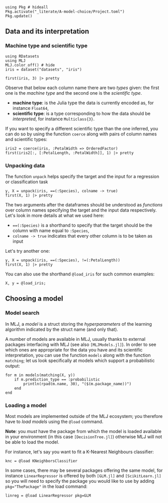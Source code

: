 <!--This file was generated, do not modify it.-->
```julia:ex1
using Pkg # hideall
Pkg.activate("_literate/A-model-choice/Project.toml")
Pkg.update()
```

[MLJ.jl]: https://github.com/alan-turing-institute/MLJ.jl
[RDatasets.jl]: https://github.com/JuliaStats/RDatasets.jl
[MLJModels.jl]: https://github.com/alan-turing-institute/MLJModels.jl
[DecisionTree.jl]: https://github.com/bensadeghi/DecisionTree.jl
[NearestNeighbors.jl]: https://github.com/KristofferC/NearestNeighbors.jl
[GLM.jl]: https://github.com/JuliaStats/GLM.jl
[ScikitLearn.jl]: https://github.com/cstjean/ScikitLearn.jl
## Data and its interpretation

### Machine type and scientific type

```julia:ex2
using RDatasets
using MLJ
MLJ.color_off() # hide
iris = dataset("datasets", "iris")

first(iris, 3) |> pretty
```

Observe that below each column name there are two _types_ given: the first one is the _machine type_ and the second one is the _scientific type_.

* **machine type**: is the Julia type the data is currently encoded as, for instance `Float64`,
* **scientific type**: is a type corresponding to how the data should be _interpreted_, for instance `Multiclass{3}`.

If you want to specify a different scientific type than the one inferred, you can do so by using the function `coerce` along with pairs of column names and scientific types:

```julia:ex3
iris2 = coerce(iris, :PetalWidth => OrderedFactor)
first(iris2[:, [:PetalLength, :PetalWidth]], 1) |> pretty
```

### Unpacking data

The function `unpack` helps specify the target and the input for a regression or classification task

```julia:ex4
y, X = unpack(iris, ==(:Species), colname -> true)
first(X, 1) |> pretty
```

The two arguments after the dataframes should be understood as _functions_ over column names specifying the target and the input data respectively.
Let's look in more details at what we used here:

* `==(:Species)` is a shorthand to specify that the target should be the column with name equal to `:Species`,
* `colname -> true` indicates that every other column is to be taken as input

Let's try another one:

```julia:ex5
y, X = unpack(iris, ==(:Species), !=(:PetalLength))
first(X, 1) |> pretty
```

You can also use the shorthand `@load_iris` for such common examples:

```julia:ex6
X, y = @load_iris;
```

## Choosing a model

### Model search

In MLJ, a _model_ is a struct storing the _hyperparameters_ of the learning algorithm indicated by the struct name (and only that).

A number of models are available in MLJ, usually thanks to external packages interfacing with MLJ (see also `[MLJModels.jl]`).
In order to see which ones are appropriate for the data you have and its scientific interpretation, you can use the function `models` along with the function `matching`; let us look specifically at models which support a probabilistic output:

```julia:ex7
for m in models(matching(X, y))
    if m.prediction_type == :probabilistic
        println(rpad(m.name, 30), "($(m.package_name))")
    end
end
```

### Loading a model

Most models are implemented outside of the MLJ ecosystem; you therefore have to _load models_ using the `@load` command.

**Note**: you _must_ have the package from which the model is loaded available in your environment (in this case `[DecisionTree.jl]`) otherwise MLJ will not be able to load the model.

For instance, let's say you want to fit a K-Nearest Neighbours classifier:

```julia:ex8
knc = @load KNeighborsClassifier
```

In some cases, there may be several packages offering the same model, for instance `LinearRegressor` is offered by both `[GLM.jl]` and `[ScikitLearn.jl]` so you will need to specify the package you would like to use by adding `pkg="ThePackage"` in the load command:

```julia:ex9
linreg = @load LinearRegressor pkg=GLM
```

